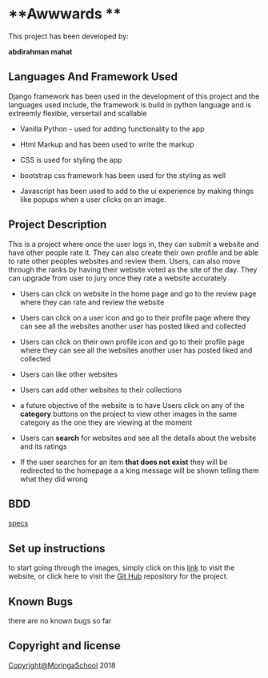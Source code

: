 # **Awwwards **

This project has been developed by:

**abdirahman mahat**

## Languages And Framework Used

Django framework has been used in the development of this project and the languages used include, the framework is build in python language and is extreemly flexible, versertail and scallable

-   Vanilla Python - used for adding functionality to the app

-   Html Markup and has been used to write the markup

-   CSS is used for styling the app

-   bootstrap css framework has been used for the styling as well

-   Javascript has been used to add to the ui experience by making things like popups when a user clicks on an image.


## Project Description

This is a project where once the user logs in, they can submit a website and have other people rate it. They can also create their own profile and be able to rate other peoples websites and review them.
Users, can also move through the ranks by having their website voted as the site of the day. They can upgrade from user to jury once they rate a website accurately

-   Users can click on website in the home page and go to the review page where they can rate and review the website

-   Users can click on a user icon and go to their profile page where they can see all the websites another user has posted liked and collected

-   Users can click on their own profile icon and go to their profile page where they can see all the websites another user has posted liked and collected

-   Users can like other websites

-   Users can add other websites to their collections

-   a future objective of the website is to have Users click on any of the **category** buttons on the project to view other images in the same category as the one they are viewing at the moment

-   Users can **search** for websites and see all the details about the website and its ratings


-   If the user searches for an item **that does not exist** they will be redirected to the homepage a a king message will be shown telling them what they did wrong

## BDD
[specs](https://github.com/abdirahman-mahat/awwards/blob/master/spec.md)
## Set up instructions

to start going through the images, simply click on this [link](https://awards-manka.herokuapp.com/ "awards-manka.herokuapp.com") to visit the website, or click here to visit the [Git Hub](https://github.com/abdirahman-mahat/awards/) repository for the project.
## Known Bugs
there are no known bugs so far
## Copyright and license


[Copyright@MoringaSchool]() 2018
